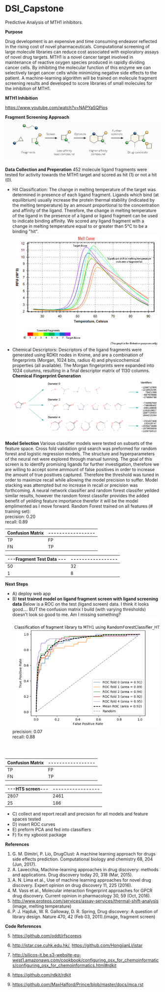 # DSI_Capstone
Predictive Analysis of MTH1 inhibitors.

**Purpose**

Drug development is an expensive and time consuming endeavor reflected in the rising cost of novel pharmaceuticals. Computational screening of large molecule libraries can reduce cost associated with exploratory assays of novel drug targets.  MTH1 is a novel cancer target involved in maintenance of reactive oxygen species produced in rapidly dividing cancer cells. By inhibiting the molecular function of this enzyme we can selectively target cancer cells while minimizing negative side effects to the patient. A machine-learning algorithm will be trained on molecule fragment screening results and developed to score libraries of small molecules for the inhibition of MTH1.

**MTH1 Inhibition**

https://www.youtube.com/watch?v=NAPYaSQPios

**Fragment Screening Approach**
![Alt text](fragments.jpg? "Optional Title")



**Data Collection and Preperation**
452 molecule ligand fragments were tested for activity towards the MTH1 target and scored as hit (1) or not a hit (0).
   * Hit Classification: The change in melting temperature of the target was determined in presence of each ligand fragment. Ligands which bind (at equilibrium) usually increase the protein thermal stability (indicated by the melting temperature) by an amount proportional to the concentration and affinity of the ligand. Therefore, the change in melting temperature of the ligand in the presence of a ligand or ligand fragment can be used to indicate binding affinity. We scored any ligand fragment with a change in melting temperature equal to or greater than 5°C to be a binding "hit".
   ![Alt text](melt-curve_exp.jpg? "Optional Title")
   * Chemical Descriptors: Descriptors of the ligand fragments were generated using RDKIt nodes in Knime, and are a combination of fingerprints (Morgan, 1024 bits, radius 4) and physicochemical properties (all available). The Morgan fingerprints were expanded into 1024 columns, resulting in a final descriptor matrix of 1130 columns.
   **Chemical Fingerprint Generation**
   ![Alt text](ecfp_generation.png "Optional Title")

**Model Selection**
Various classifier models were tested on subsets of the feature space. Cross fold validation grid search was preformed for random forest and logistic regression models. The structure and hyperparameters of the neural net were explored through manual tunning. The goal of this screen is to identify promising ligands for further investigation, therefore we are willing to accept some ammount of false positives in order to increase the amount of true positives captured. Therefore the threshold was tuned in order to maximize recall while allowing the model precision to suffer. Model stacking was attempted but no increase in recall or precision was forthcoming. A neural network classifier and random forest classifer yeilded similar results, however the random forest classifer provides the added benefit of yeilding feature importance therefor it will be the model emplimented as I move forward.
Random Forest trained on all features (# training set):
<br />precision: 0.20
<br />recall: 0.89

Confusion Matrix  | -----------------
------------- | -------------      
TP  | FP
FN  | TP



---Fragment Test Data ---   | -----------------
------------- | -------------
50  | 32
1  | 8


**Next Steps**
* A) deploy web app
* B) **test trained model on ligand fragment screen with ligand screening data**
      Below is a ROC on the test (ligand screen) data. I think it looks good.... BUT the confusion matrix I build (with varying thresholds) doesn't look so good to me. Am I missing something?
            ![Alt text](ROC_RandomForestClassifier_HTS.png "Optional Title")
<br /> precision: 0.07
<br />recall: 0.88
<br />
 <br />

Confusion Matrix  | -----------------
------------- | -------------      
TP  | FP
FN  | TP

---HTS screen---   | -----------------
------------- | -------------
2807  | 2461
25  | 186

* C) collect and report recall and precision for all models and feature spaces tested
* D) insert ROC curves
* E) preform PCA and fed into classifiers
* F) fix my xgboost package



**References**
1.	G. M. Dimitri, P. Lio, DrugClust: A machine learning approach for drugs side effects prediction. Computational biology and chemistry 68, 204 (Jun, 2017).
2.	A. Lavecchia, Machine-learning approaches in drug discovery: methods and applications. Drug discovery today 20, 318 (Mar, 2015).
3.	A. N. Lima et al., Use of machine learning approaches for novel drug discovery. Expert opinion on drug discovery 11, 225 (2016).
4.	M. Vass et al., Molecular interaction fingerprint approaches for GPCR drug discovery. Current opinion in pharmacology 30, 59 (Oct, 2016).
5. http://www.proteos.com/services/assay-services/thermal-shift-analysis (image, melting temperature)
6. P. J. Hajduk, W. R. Galloway, D. R. Spring, Drug discovery: A question of library design. Nature 470, 42 (Feb 03, 2011).(image, fragment screen)

**Code References**

5. https://github.com/oddt/rfscorevs
6. http://istar.cse.cuhk.edu.hk/, https://github.com/HongjianLi/istar

7. http://silicos-it.be.s3-website-eu-west1.amazonaws.com/cookbook/configuring_osx_for_chemoinformatics/configuring_osx_for_chemoinformatics.html#rdkit
8. https://github.com/rdkit/rdkit
9. https://github.com/MaxHalford/Prince/blob/master/docs/mca.rst
